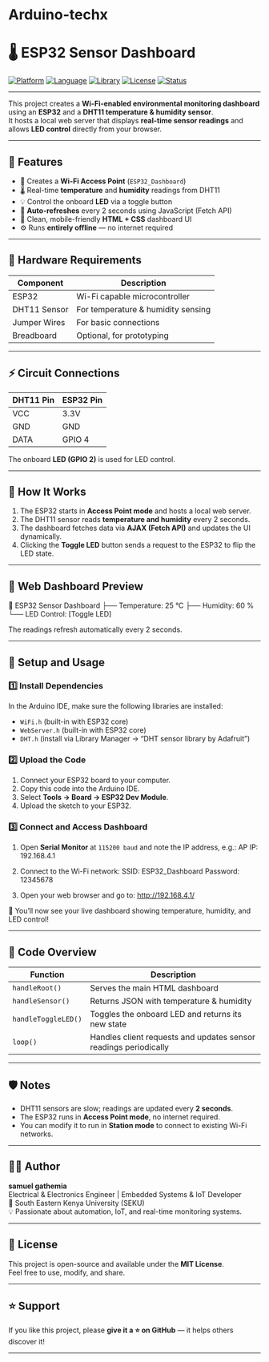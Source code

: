 # Arduino-techx
# 🌡️ ESP32 Sensor Dashboard

[![Platform](https://img.shields.io/badge/Platform-ESP32-blue?logo=espressif)](https://www.espressif.com/)
[![Language](https://img.shields.io/badge/Language-C++-brightgreen?logo=c%2B%2B)](https://isocpp.org/)
[![Library](https://img.shields.io/badge/Library-DHT11-orange)](https://github.com/adafruit/DHT-sensor-library)
[![License](https://img.shields.io/badge/License-MIT-yellow.svg)](LICENSE)
[![Status](https://img.shields.io/badge/Status-Active-success.svg)]()

---

This project creates a **Wi-Fi-enabled environmental monitoring dashboard** using an **ESP32** and a **DHT11 temperature & humidity sensor**.  
It hosts a local web server that displays **real-time sensor readings** and allows **LED control** directly from your browser.

---

## 🚀 Features

- 📶 Creates a **Wi-Fi Access Point** (`ESP32_Dashboard`)
- 🌡️ Real-time **temperature** and **humidity** readings from DHT11
- 💡 Control the onboard **LED** via a toggle button
- 🔄 **Auto-refreshes** every 2 seconds using JavaScript (Fetch API)
- 🎨 Clean, mobile-friendly **HTML + CSS** dashboard UI
- ⚙️ Runs **entirely offline** — no internet required

---

## 🧩 Hardware Requirements

| Component | Description |
|------------|--------------|
| ESP32 | Wi-Fi capable microcontroller |
| DHT11 Sensor | For temperature & humidity sensing |
| Jumper Wires | For basic connections |
| Breadboard | Optional, for prototyping |

---

## ⚡ Circuit Connections

| DHT11 Pin | ESP32 Pin |
|------------|-----------|
| VCC | 3.3V |
| GND | GND |
| DATA | GPIO 4 |

The onboard **LED (GPIO 2)** is used for LED control.

---

## 🧠 How It Works

1. The ESP32 starts in **Access Point mode** and hosts a local web server.  
2. The DHT11 sensor reads **temperature and humidity** every 2 seconds.  
3. The dashboard fetches data via **AJAX (Fetch API)** and updates the UI dynamically.  
4. Clicking the **Toggle LED** button sends a request to the ESP32 to flip the LED state.

---

## 🧾 Web Dashboard Preview

📱 ESP32 Sensor Dashboard
├── Temperature: 25 °C
├── Humidity: 60 %
└── LED Control: [Toggle LED]


The readings refresh automatically every 2 seconds.

---

## 🔧 Setup and Usage

### 1️⃣ Install Dependencies
In the Arduino IDE, make sure the following libraries are installed:
- `WiFi.h` (built-in with ESP32 core)
- `WebServer.h` (built-in with ESP32 core)
- `DHT.h` (install via Library Manager → “DHT sensor library by Adafruit”)

### 2️⃣ Upload the Code
1. Connect your ESP32 board to your computer.
2. Copy this code into the Arduino IDE.
3. Select **Tools → Board → ESP32 Dev Module**.
4. Upload the sketch to your ESP32.

### 3️⃣ Connect and Access Dashboard
1. Open **Serial Monitor** at `115200 baud` and note the IP address, e.g.:
AP IP: 192.168.4.1

2. Connect to the Wi-Fi network:
SSID: ESP32_Dashboard
Password: 12345678

3. Open your web browser and go to:
http://192.168.4.1/


🎉 You’ll now see your live dashboard showing temperature, humidity, and LED control!

---

## 🧰 Code Overview

| Function | Description |
|-----------|--------------|
| `handleRoot()` | Serves the main HTML dashboard |
| `handleSensor()` | Returns JSON with temperature & humidity |
| `handleToggleLED()` | Toggles the onboard LED and returns its new state |
| `loop()` | Handles client requests and updates sensor readings periodically |

---

## 🛡️ Notes

- DHT11 sensors are slow; readings are updated every **2 seconds**.
- The ESP32 runs in **Access Point mode**, no internet required.
- You can modify it to run in **Station mode** to connect to existing Wi-Fi networks.

---

## 🧑‍💻 Author

**samuel gathemia**  
Electrical & Electronics Engineer | Embedded Systems & IoT Developer  
📍 South Eastern Kenya University (SEKU)  
💡 Passionate about automation, IoT, and real-time monitoring systems.

---

## 📜 License

This project is open-source and available under the **MIT License**.  
Feel free to use, modify, and share.

---

## ⭐ Support

If you like this project, please **give it a ⭐ on GitHub** — it helps others discover it!

---
